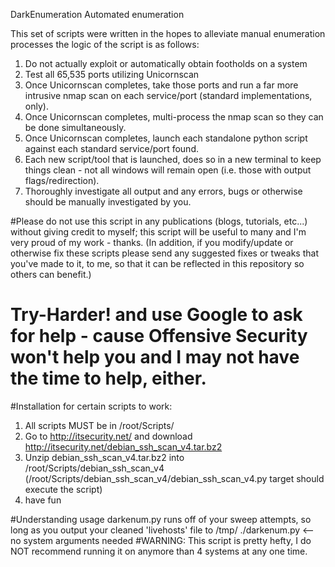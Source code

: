 DarkEnumeration
Automated enumeration

This set of scripts were written in the hopes to alleviate manual enumeration processes the logic of the script is as follows:
  1. Do not actually exploit or automatically obtain footholds on a system
  2. Test all 65,535 ports utilizing Unicornscan
  3. Once Unicornscan completes, take those ports and run a far more intrusive nmap scan on each service/port (standard implementations, only).
  4. Once Unicornscan completes, multi-process the nmap scan so they can be done simultaneously.
  5. Once Unicornscan completes, launch each standalone python script against each standard service/port found.
  6. Each new script/tool that is launched, does so in a new terminal to keep things clean - not all windows will remain open (i.e. those with output flags/redirection).
  7. Thoroughly investigate all output and any errors, bugs or otherwise should be manually investigated by you.
  
#Please do not use this script in any publications (blogs, tutorials, etc...) without giving credit to myself; this script will be useful to many and I'm very proud of my work - thanks. 
(In addition, if you modify/update or otherwise fix these scripts please send any suggested fixes or tweaks that you've made to it, to me, so that it can be reflected in this repository so others can benefit.)

# Try-Harder! and use Google to ask for help - cause Offensive Security won't help you and I may not have the time to help, either.


#Installation for certain scripts to work:
1. All scripts MUST be in /root/Scripts/
2. Go to http://itsecurity.net/ and download http://itsecurity.net/debian_ssh_scan_v4.tar.bz2
3. Unzip debian_ssh_scan_v4.tar.bz2 into /root/Scripts/debian_ssh_scan_v4 (/root/Scripts/debian_ssh_scan_v4/debian_ssh_scan_v4.py target should execute the script)
4. have fun


#Understanding usage
darkenum.py runs off of your sweep attempts, so long as you output your cleaned 'livehosts' file to /tmp/
  ./darkenum.py <-- no system arguments needed
#WARNING: This script is pretty hefty, I do NOT recommend running it on anymore than 4 systems at any one time.

